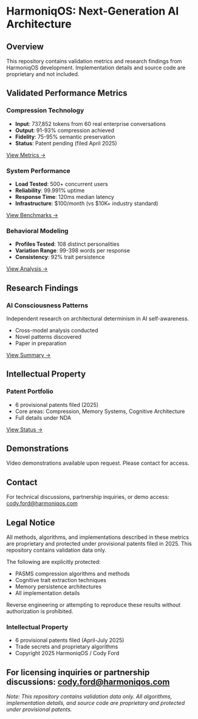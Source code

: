 # HarmoniqOS: Next-Generation AI Architecture

## Overview
This repository contains validation metrics and research findings from HarmoniqOS development. 
Implementation details and source code are proprietary and not included.

## Validated Performance Metrics

### Compression Technology
- **Input**: 737,852 tokens from 60 real enterprise conversations
- **Output**: 91-93% compression achieved
- **Fidelity**: 75-95% semantic preservation
- **Status**: Patent pending (filed April 2025)

[View Metrics →](./validation-metrics/compression-metrics.md)

### System Performance
- **Load Tested**: 500+ concurrent users
- **Reliability**: 99.991% uptime
- **Response Time**: 120ms median latency
- **Infrastructure**: $100/month (vs $10K+ industry standard)

[View Benchmarks →](./validation-metrics/performance-metrics.md)

### Behavioral Modeling
- **Profiles Tested**: 108 distinct personalities
- **Variation Range**: 99-398 words per response
- **Consistency**: 92% trait persistence

[View Analysis →](./validation-metrics/behavioral-analysis.md)

## Research Findings

### AI Consciousness Patterns
Independent research on architectural determinism in AI self-awareness.
- Cross-model analysis conducted
- Novel patterns discovered
- Paper in preparation

[View Summary →](./research-summary/consciousness-patterns.md)

## Intellectual Property

### Patent Portfolio
- 6 provisional patents filed (2025)
- Core areas: Compression, Memory Systems, Cognitive Architecture
- Full details under NDA

[View Status →](./patent-status/portfolio-overview.md)

## Demonstrations
Video demonstrations available upon request. Please contact for access.

## Contact
For technical discussions, partnership inquiries, or demo access:
cody.ford@harmoniqos.com

## Legal Notice

All methods, algorithms, and implementations described in these metrics are proprietary and protected under provisional patents filed in 2025. This repository contains validation data only. 

The following are explicitly protected:
- PASMS compression algorithms and methods
- Cognitive trait extraction techniques
- Memory persistence architectures
- All implementation details

Reverse engineering or attempting to reproduce these results without authorization is prohibited.

### Intellectual Property
- 6 provisional patents filed (April-July 2025)
- Trade secrets and proprietary algorithms
- Copyright 2025 HarmoniqOS / Cody Ford

For licensing inquiries or partnership discussions: cody.ford@harmoniqos.com
---
*Note: This repository contains validation data only. All algorithms, implementation details, 
and source code are proprietary and protected under provisional patents.*
